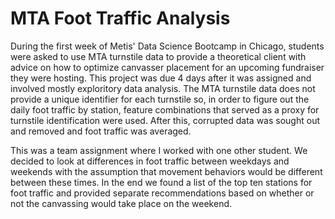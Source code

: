 # MTA Foot Traffic Analysis  
During the first week of Metis' Data Science Bootcamp in Chicago, students were asked to use MTA turnstile data to provide a theoretical client with advice on how to optimize canvasser placement for an upcoming fundraiser they were hosting. This project was due 4 days after it was assigned and involved mostly exploritory data analysis. The MTA turnstile data does not provide a unique identifier for each turnstile so, in order to figure out the daily foot traffic by station, feature combinations that served as a proxy for turnstile identification were used. After this, corrupted data was sought out and removed and foot traffic was averaged.  
  
This was a team assignment where I worked with one other student. We decided to look at differences in foot traffic between weekdays and weekends with the assumption that movement behaviors would be different between these times. In the end we found a list of the top ten stations for foot traffic and provided separate recommendations based on whether or not the canvassing would take place on the weekend.
